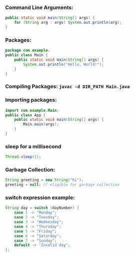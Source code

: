 ### Command Line Arguments:
```java
public static void main(String[] args) {
    for (String arg : args) System.out.println(arg);
}
```
### Packages:
```java
package com.example;
public class Main {
    public static void main(String[] args) {
        System.out.println("Hello, World!");
    }
}
```
### Compiling Packages: `javac -d DIR_PATH Main.java`

### Importing packages:
```java
import com.example.Main;
public class App {
    public static void main(String[] args) {
        Main.main(args);
    }
}
```

### sleep for a millisecond
```java
Thread.sleep(1);
```
### Garbage Collection:
```java
String greeting = new String("hi");
greeting = null; // eligible for garbage collection
```
### switch expression example:

```java
String day = switch (dayNumber) {
    case 1 -> "Monday";
    case 2 -> "Tuesday";
    case 3 -> "Wednesday";
    case 4 -> "Thursday";
    case 5 -> "Friday";
    case 6 -> "Saturday";
    case 7 -> "Sunday";
    default -> "Invalid day";
};
```